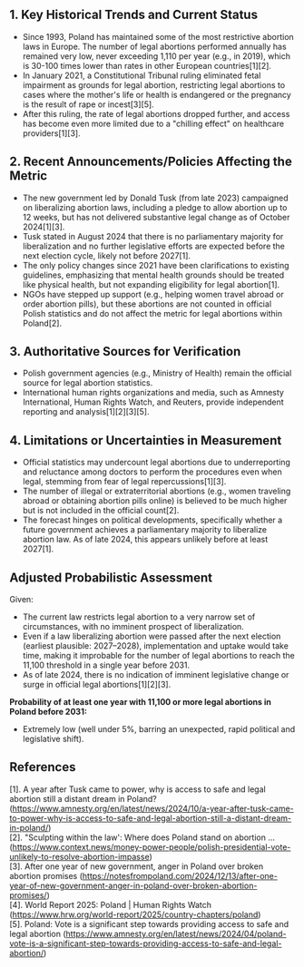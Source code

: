 ## 1. Key Historical Trends and Current Status

- Since 1993, Poland has maintained some of the most restrictive abortion laws in Europe. The number of legal abortions performed annually has remained very low, never exceeding 1,110 per year (e.g., in 2019), which is 30-100 times lower than rates in other European countries[1][2].
- In January 2021, a Constitutional Tribunal ruling eliminated fetal impairment as grounds for legal abortion, restricting legal abortions to cases where the mother's life or health is endangered or the pregnancy is the result of rape or incest[3][5].
- After this ruling, the rate of legal abortions dropped further, and access has become even more limited due to a "chilling effect" on healthcare providers[1][3].

## 2. Recent Announcements/Policies Affecting the Metric

- The new government led by Donald Tusk (from late 2023) campaigned on liberalizing abortion laws, including a pledge to allow abortion up to 12 weeks, but has not delivered substantive legal change as of October 2024[1][3].
- Tusk stated in August 2024 that there is no parliamentary majority for liberalization and no further legislative efforts are expected before the next election cycle, likely not before 2027[1].
- The only policy changes since 2021 have been clarifications to existing guidelines, emphasizing that mental health grounds should be treated like physical health, but not expanding eligibility for legal abortion[1].
- NGOs have stepped up support (e.g., helping women travel abroad or order abortion pills), but these abortions are not counted in official Polish statistics and do not affect the metric for legal abortions within Poland[2].

## 3. Authoritative Sources for Verification

- Polish government agencies (e.g., Ministry of Health) remain the official source for legal abortion statistics.
- International human rights organizations and media, such as Amnesty International, Human Rights Watch, and Reuters, provide independent reporting and analysis[1][2][3][5].

## 4. Limitations or Uncertainties in Measurement

- Official statistics may undercount legal abortions due to underreporting and reluctance among doctors to perform the procedures even when legal, stemming from fear of legal repercussions[1][3].
- The number of illegal or extraterritorial abortions (e.g., women traveling abroad or obtaining abortion pills online) is believed to be much higher but is not included in the official count[2].
- The forecast hinges on political developments, specifically whether a future government achieves a parliamentary majority to liberalize abortion law. As of late 2024, this appears unlikely before at least 2027[1].

## Adjusted Probabilistic Assessment

Given:
- The current law restricts legal abortion to a very narrow set of circumstances, with no imminent prospect of liberalization.
- Even if a law liberalizing abortion were passed after the next election (earliest plausible: 2027–2028), implementation and uptake would take time, making it improbable for the number of legal abortions to reach the 11,100 threshold in a single year before 2031.
- As of late 2024, there is no indication of imminent legislative change or surge in official legal abortions[1][2][3].

**Probability of at least one year with 11,100 or more legal abortions in Poland before 2031:**
- Extremely low (well under 5%, barring an unexpected, rapid political and legislative shift).

## References

[1]. A year after Tusk came to power, why is access to safe and legal abortion still a distant dream in Poland? (https://www.amnesty.org/en/latest/news/2024/10/a-year-after-tusk-came-to-power-why-is-access-to-safe-and-legal-abortion-still-a-distant-dream-in-poland/)  
[2]. "Sculpting within the law': Where does Poland stand on abortion ... (https://www.context.news/money-power-people/polish-presidential-vote-unlikely-to-resolve-abortion-impasse)  
[3]. After one year of new government, anger in Poland over broken abortion promises (https://notesfrompoland.com/2024/12/13/after-one-year-of-new-government-anger-in-poland-over-broken-abortion-promises/)  
[4]. World Report 2025: Poland | Human Rights Watch (https://www.hrw.org/world-report/2025/country-chapters/poland)  
[5]. Poland: Vote is a significant step towards providing access to safe and legal abortion (https://www.amnesty.org/en/latest/news/2024/04/poland-vote-is-a-significant-step-towards-providing-access-to-safe-and-legal-abortion/)